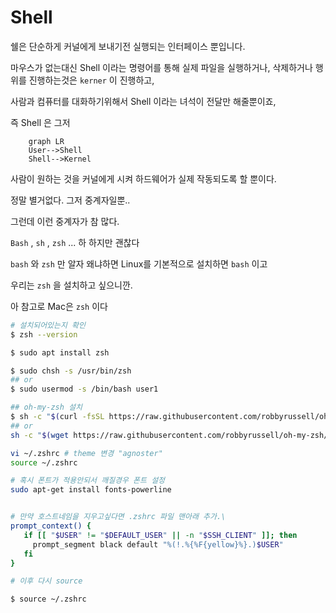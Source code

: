 # Shell



쉘은 단순하게 커널에게 보내기전 실행되는 인터페이스 뿐입니다.

마우스가 없는대신 Shell 이라는 명령어를 통해 실제 파일을 실행하거나, 삭제하거나 행위를 진행하는것은 `kerner`  이 진행하고,

사람과 컴퓨터를 대화하기위해서 Shell 이라는 녀석이 전달만 해줄뿐이죠,



즉 Shell 은 그저 



```mermaid
	graph LR
	User-->Shell
	Shell-->Kernel
```

사람이 원하는 것을 커널에게 시켜 하드웨어가 실제 작동되도록 할 뿐이다.



정말 별거없다. 그저 중계자일뿐..



그런데 이런 중계자가 참 많다.



`Bash`  , `sh` , `zsh` ... 하 하지만 괜찮다

`bash` 와 `zsh` 만 알자 왜냐하면 Linux를 기본적으로 설치하면 `bash` 이고 



우리는 `zsh` 을 설치하고 싶으니깐.

아 참고로 Mac은 `zsh` 이다 



```sh
# 설치되어있는지 확인 
$ zsh --version

$ sudo apt install zsh

$ sudo chsh -s /usr/bin/zsh 
## or
$ sudo usermod -s /bin/bash user1

## oh-my-zsh 설치
$ sh -c "$(curl -fsSL https://raw.githubusercontent.com/robbyrussell/oh-my-zsh/master/tools/install.sh)"
## or 
sh -c "$(wget https://raw.githubusercontent.com/robbyrussell/oh-my-zsh/master/tools/install.sh -O -)"

vi ~/.zshrc # theme 변경 "agnoster"
source ~/.zshrc

# 혹시 폰트가 적용안되서 깨질경우 폰트 설정
sudo apt-get install fonts-powerline


# 만약 호스트네임을 지우고싶다면 .zshrc 파일 맨아래 추가.\
prompt_context() {
   if [[ "$USER" != "$DEFAULT_USER" || -n "$SSH_CLIENT" ]]; then
     prompt_segment black default "%(!.%{%F{yellow}%}.)$USER"
   fi
}

# 이후 다시 source

$ source ~/.zshrc
```



